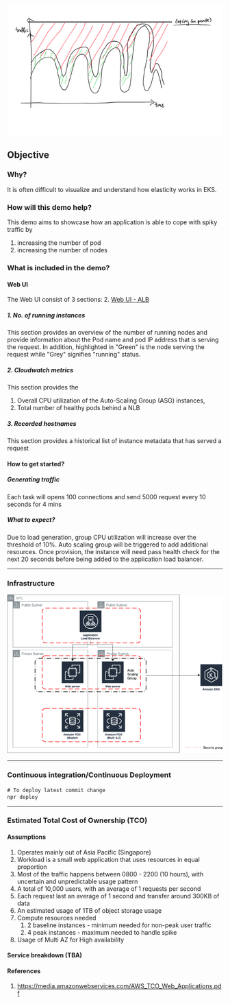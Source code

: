 

![Traffic](./readme/traffic.PNG)

## Objective

### Why?
It is often difficult to visualize and understand how elasticity works in EKS. 

### How will this demo help?
This demo aims to showcase how an application is able to cope with spiky traffic by 

1. increasing the number of pod 
2. increasing the number of nodes 

### What is included in the demo?

#### Web UI

The Web UI consist of 3 sections: 
2. [Web UI - ALB](http://k8s-default-awesomeb-c423295acd-be9479a82d3a0b69.elb.ap-southeast-1.amazonaws.com/)

##### 1. No. of running instances
This section provides an overview of the number of running nodes and provide information about the Pod name and pod IP address that is serving the request. 
In addition, highlighted in "Green" is the node serving the request while "Grey" signifies "running" status. 

##### 2. Cloudwatch metrics
This section provides the
 
1. Overall CPU utilization of the Auto-Scaling Group (ASG) instances, 
2. Total number of healthy pods behind a NLB

##### 3. Recorded hostnames
This section provides a historical list of instance metadata that has served a request 

#### How to get started?

##### Generating traffic

Each task will opens 100 connections and send 5000 request every 10 seconds for 4 mins

##### What to expect?

Due to load generation, group CPU utilization will increase over the threshold of 10%. Auto scaling group will be triggered to add additional resources. Once provision, the instance will need pass health check for the next 20 seconds before being added to the application load balancer. 

---

### Infrastructure

![EKS](https://raw.githubusercontent.com/sebastianlzy/draw-io/master/awesomebuilder/awesomebuilderIII-EKS.png)

---

### Continuous integration/Continuous Deployment

```
# To deploy latest commit change
npr deploy
``` 

---

### Estimated Total Cost of Ownership (TCO)


#### Assumptions
1. Operates mainly out of Asia Pacific (Singapore)
2. Workload is a small web application that uses resources in equal proportion
3. 	Most of the traffic happens between 0800 - 2200 (10 hours), with uncertain and unpredictable usage pattern
4. A total of 10,000 users, with an average of 1 requests per second
5. Each request last an average of 1 second and transfer around 300KB of data
6. An estimated usage of 1TB of object storage usage
7. Compute resources needed
	1. 	2 baseline instances - minimum needed for non-peak user traffic
	2. 4 peak instances - maximum needed to handle spike
8. Usage of Multi AZ for High availability

 

#### Service breakdown (TBA)


#### References
1. https://media.amazonwebservices.com/AWS_TCO_Web_Applications.pdf

